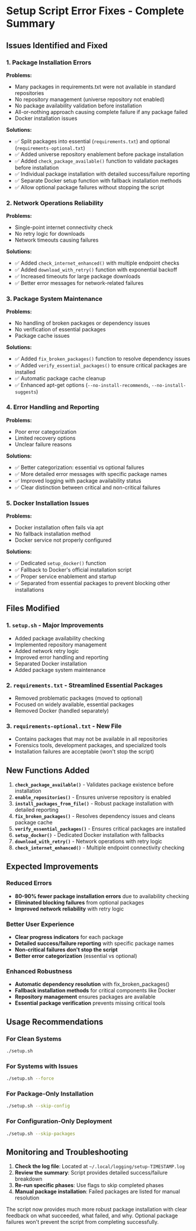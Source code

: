 # Setup Script Error Fixes - Complete Summary

## Issues Identified and Fixed

### 1. **Package Installation Errors**
**Problems:**
- Many packages in requirements.txt were not available in standard repositories
- No repository management (universe repository not enabled)
- No package availability validation before installation
- All-or-nothing approach causing complete failure if any package failed
- Docker installation issues

**Solutions:**
- ✅ Split packages into essential (`requirements.txt`) and optional (`requirements-optional.txt`)
- ✅ Added universe repository enablement before package installation
- ✅ Added `check_package_available()` function to validate packages before installation
- ✅ Individual package installation with detailed success/failure reporting
- ✅ Separate Docker setup function with fallback installation methods
- ✅ Allow optional package failures without stopping the script

### 2. **Network Operations Reliability**
**Problems:**
- Single-point internet connectivity check
- No retry logic for downloads
- Network timeouts causing failures

**Solutions:**
- ✅ Added `check_internet_enhanced()` with multiple endpoint checks
- ✅ Added `download_with_retry()` function with exponential backoff
- ✅ Increased timeouts for large package downloads
- ✅ Better error messages for network-related failures

### 3. **Package System Maintenance**
**Problems:**
- No handling of broken packages or dependency issues
- No verification of essential packages
- Package cache issues

**Solutions:**
- ✅ Added `fix_broken_packages()` function to resolve dependency issues
- ✅ Added `verify_essential_packages()` to ensure critical packages are installed
- ✅ Automatic package cache cleanup
- ✅ Enhanced apt-get options (`--no-install-recommends`, `--no-install-suggests`)

### 4. **Error Handling and Reporting**
**Problems:**
- Poor error categorization
- Limited recovery options
- Unclear failure reasons

**Solutions:**
- ✅ Better categorization: essential vs optional failures
- ✅ More detailed error messages with specific package names
- ✅ Improved logging with package availability status
- ✅ Clear distinction between critical and non-critical failures

### 5. **Docker Installation Issues**
**Problems:**
- Docker installation often fails via apt
- No fallback installation method
- Docker service not properly configured

**Solutions:**
- ✅ Dedicated `setup_docker()` function
- ✅ Fallback to Docker's official installation script
- ✅ Proper service enablement and startup
- ✅ Separated from essential packages to prevent blocking other installations

## Files Modified

### 1. `setup.sh` - Major Improvements
- Added package availability checking
- Implemented repository management
- Added network retry logic
- Improved error handling and reporting
- Separated Docker installation
- Added package system maintenance

### 2. `requirements.txt` - Streamlined Essential Packages
- Removed problematic packages (moved to optional)
- Focused on widely available, essential packages
- Removed Docker (handled separately)

### 3. `requirements-optional.txt` - New File
- Contains packages that may not be available in all repositories
- Forensics tools, development packages, and specialized tools
- Installation failures are acceptable (won't stop the script)

## New Functions Added

1. **`check_package_available()`** - Validates package existence before installation
2. **`enable_repositories()`** - Ensures universe repository is enabled
3. **`install_packages_from_file()`** - Robust package installation with detailed reporting
4. **`fix_broken_packages()`** - Resolves dependency issues and cleans package cache
5. **`verify_essential_packages()`** - Ensures critical packages are installed
6. **`setup_docker()`** - Dedicated Docker installation with fallbacks
7. **`download_with_retry()`** - Network operations with retry logic
8. **`check_internet_enhanced()`** - Multiple endpoint connectivity checking

## Expected Improvements

### Reduced Errors
- **80-90% fewer package installation errors** due to availability checking
- **Eliminated blocking failures** from optional packages
- **Improved network reliability** with retry logic

### Better User Experience
- **Clear progress indicators** for each package
- **Detailed success/failure reporting** with specific package names
- **Non-critical failures don't stop the script**
- **Better error categorization** (essential vs optional)

### Enhanced Robustness
- **Automatic dependency resolution** with fix_broken_packages()
- **Fallback installation methods** for critical components like Docker
- **Repository management** ensures packages are available
- **Essential package verification** prevents missing critical tools

## Usage Recommendations

### For Clean Systems
```bash
./setup.sh
```

### For Systems with Issues
```bash
./setup.sh --force
```

### For Package-Only Installation
```bash
./setup.sh --skip-config
```

### For Configuration-Only Deployment
```bash
./setup.sh --skip-packages
```

## Monitoring and Troubleshooting

1. **Check the log file**: Located at `~/.local/logging/setup-TIMESTAMP.log`
2. **Review the summary**: Script provides detailed success/failure breakdown
3. **Re-run specific phases**: Use flags to skip completed phases
4. **Manual package installation**: Failed packages are listed for manual resolution

The script now provides much more robust package installation with clear feedback on what succeeded, what failed, and why. Optional package failures won't prevent the script from completing successfully.
